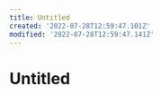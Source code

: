 ```yaml
---
title: Untitled
created: '2022-07-28T12:59:47.101Z'
modified: '2022-07-28T12:59:47.141Z'
---
```


# Untitled
